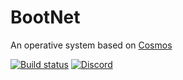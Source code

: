 # BootNet
An operative system based on [Cosmos](https://github.com/CosmosOS/Cosmos)

[![Build status](https://ci.appveyor.com/api/projects/status/1vryw34pq1wgytgg?svg=true)](https://ci.appveyor.com/project/Pto/bootnet)
[![Discord](https://img.shields.io/discord/955877634187853834)](https://discord.gg/KNGTnbT9Ym?style=for-the-badge)
